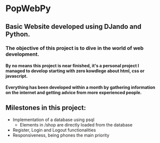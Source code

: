 # PopWebPy

## Basic Website developed using DJando and Python.

### The objective of this project is to dive in the world of web development.

#### By no means this project is near finished, it's a personal project I managed to develop starting with zero kowdlege about html, css or javascript.
#### Everything has been developed within a month by gathering information on the internet and getting advice from more experienced people.

## Milestones in this project:

* Implementation of a database using psql
  * Elements in /shop are directly loaded from the database
* Register, Login and Logout functionalities
* Responsiveness, being phones the main priority
